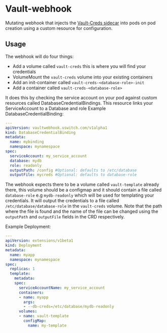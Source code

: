 # Vault-webhook
Mutating webhook that injects the [Vault-Creds sidecar](https://github.com/uswitch/vault-creds) into pods on pod creation using a custom resource for configuration.

## Usage
The webhook will do four things:
* Add a volume called `vault-creds` this is where you will find your credentials
* VolumeMount the `vault-creds` volume into your existing containers
* Add an init-container called `vault-creds-<database-role>-init`
* Add a container called `vault-creds-<database-role>`

It does this by checking the service account on your pod against custom resources called DatabaseCredentialBindings.
This resource links your ServiceAccount to a Database and role
Example DatabaseCredentialBinding:
```yaml
---
apiVersion: vaultwebhook.uswitch.com/v1alpha1
kind: DatabaseCredentialBinding
metadata:
  name: mybinding
  namespace: mynamespace
spec:
  serviceAccount: my_service_account
  database: mydb
  role: readonly
  outputPath: /config #Optional: defaults to /etc/database
  outputFile: mycreds #Optional: defaults to database-role
```

The webhook expects there to be a volume called `vault-template` already there, this volume should be a configmap and it should contain a file called `database-role` e.g `mydb-readonly` which will be used for templating your credentials. It will output the credentials to a file called `/etc/database/database-role` in the `vault-creds` volume. Note that the path where the file is found and the name of the file can be changed using the `outputPath` and `outputFile` fields in the CRD respectively.

Example Deployment:

```yaml
---
apiVersion: extensions/v1beta1
kind: Deployment
metadata:
  name: myapp
  namespace: mynamespace
spec:
  replicas: 1
  template:
    metadata:
    spec:
      serviceAccountName: my_service_account
      containers:
      - name: myapp
        args:
        - --db-creds=/etc/database/mydb-readonly
      volumes:
      - name: vault-template
        configMap:
          name: my-template
```
